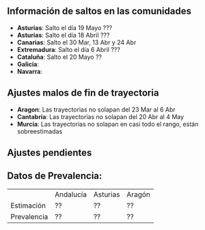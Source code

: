 ## Información de saltos en las comunidades
 - **Asturias**: Salto el día 19 Mayo ???
 - **Asturias**: Salto el día 18 Abril ??? 
 - **Canarias**: Salto el 30 Mar, 13 Abr y 24 Abr 
 - **Extremadura**: Salto el día 6 Abril ???
  - **Cataluña**: Salto el 20 Mayo ??
   - **Galicia**: 
   - **Navarra**:   

 ## Ajustes malos de fin de trayectoria
  - **Aragon**: Las trayectorias no solapan del 23 Mar al 6 Abr
  - **Cantabria**: Las trayectorias no solapan del 20 Abr al 4 May
  - **Murcia**: Las trayectorias no solapan en casi todo el rango, están sobreestimadas

  ## Ajustes pendientes

## Datos de Prevalencia:
<table>
  <tr>
    <td></td>    
    <td>Andalucía</td>
    <td>Asturias</td>
    <td>Aragón</td>
  </tr>
  <tr>
  <td>Estimación</td>
    <td>??</td>
    <td>??</td>    
    <td>??</td>      
  </tr>  
  <tr>
    <td>Prevalencia</td>
    <td>??</td>
    <td>??</td>    
    <td>??</td>      
  </tr>  
</table>

